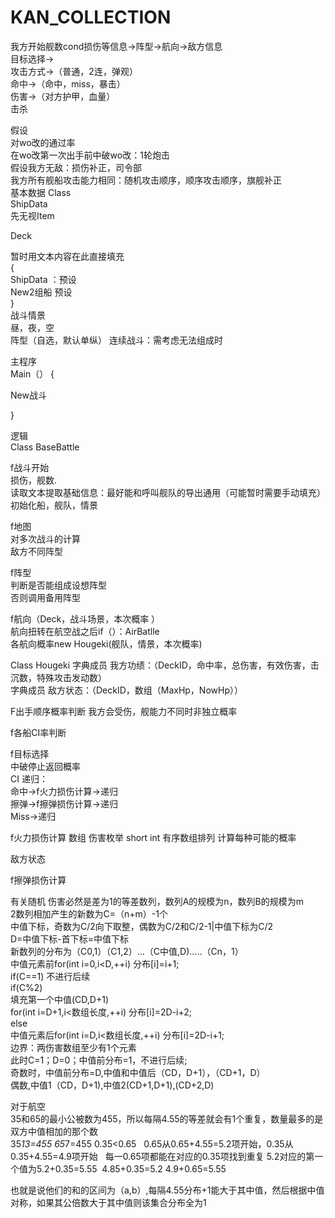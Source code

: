 # KAN_COLLECTION
我方开始舰数cond损伤等信息->阵型->航向->敌方信息  
目标选择->  
攻击方式->（普通，2连，弹观）  
命中->（命中，miss，暴击）  
伤害->（对方护甲，血量）  
击杀  

假设  
对wo改的通过率  
在wo改第一次出手前中破wo改：1轮炮击  
假设我方无敌：损伤补正，司令部  
我方所有舰船攻击能力相同：随机攻击顺序，顺序攻击顺序，旗舰补正  
基本数据 Class  
ShipData  
先无视Item  

Deck  

暂时用文本内容在此直接填充  
{  
ShipData ：预设  
New2组船 预设  
}  
战斗情景  
昼，夜，空    
阵型（自选，默认单纵） 连续战斗：需考虑无法组成时  


主程序  
Main（）
{
  
  New战斗
  
}


逻辑  
Class BaseBattle

f战斗开始  
损伤，舰数.  
读取文本提取基础信息：最好能和呼叫舰队的导出通用（可能暂时需要手动填充）  
初始化船，舰队，情景  


f地图  
对多次战斗的计算  
敌方不同阵型  

f阵型  
判断是否能组成设想阵型  
否则调用备用阵型  

f航向（Deck，战斗场景，本次概率  ）  
航向扭转在航空战之后if（）：AirBatlle  
各航向概率new Hougeki(舰队，情景，本次概率)  

Class Hougeki
字典成员 我方功绩：（DeckID，命中率，总伤害，有效伤害，击沉数，特殊攻击发动数）  
字典成员 敌方状态：（DeckID，数组（MaxHp，NowHp））  

F出手顺序概率判断 我方会受伤，舰能力不同时非独立概率  

f各船CI率判断  


f目标选择  
中破停止返回概率   
CI
递归：  
命中->f火力损伤计算->递归  
擦弹->f擦弹损伤计算->递归  
Miss->递归  

f火力损伤计算
数组 伤害枚举 short int
有序数组排列 计算每种可能的概率  

敌方状态  

f擦弹损伤计算  


有关随机
伤害必然是差为1的等差数列，数列A的规模为n，数列B的规模为m  
2数列相加产生的新数为C=（n+m）-1个  
中值下标，奇数为C/2向下取整，偶数为C/2和C/2-1|中值下标为C/2  
D=中值下标-首下标=中值下标  
新数列的分布为（C0,1）（C1,2）...（C中值,D).....（Cn，1）  
中值元素前for(int i=0,i<D,++i) 分布[i]=i+1;    
if(C==1) 不进行后续  
if(C%2)  
填充第一个中值(CD,D+1)  
for(int i=D+1,i<数组长度,++i) 分布[i]=2D-i+2;  
else  
中值元素后for(int i=D,i<数组长度,++i) 分布[i]=2D-i+1;  
边界：两伤害数组至少有1个元素  
此时C=1；D=0；中值前分布=1，不进行后续;  
奇数时，中值前分布=D,中值和中值后（CD，D+1），（CD+1，D）  
偶数,中值1（CD，D+1),中值2(CD+1,D+1),(CD+2,D)  

对于航空  
35和65的最小公被数为455，所以每隔4.55的等差就会有1个重复，数量最多的是双方中值相加的那个数   
35*13=455 65*7=455
0.35<0.65  
0.65从0.65+4.55=5.2项开始，0.35从0.35+4.55=4.9项开始  
每一0.65项都能在对应的0.35项找到重复
5.2对应的第一个值为5.2+0.35=5.55  4.85+0.35=5.2 4.9+0.65=5.55

也就是说他们的和的区间为（a,b）,每隔4.55分布+1能大于其中值，然后根据中值对称，如果其公倍数大于其中值则该集合分布全为1
